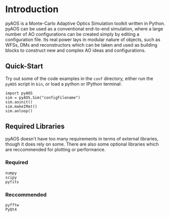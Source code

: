 # Introduction


pyAOS is a Monte-Carlo Adaptive Optics Simulation toolkit written in Python. pyAOS can be used as a conventional end-to-end simulation, where a large number of AO configurations can be created simply by editing a configuration file. Its real power lays in modular nature of objects, such as WFSs, DMs and reconstructors which can be taken and used as building blocks to construct new and complex AO ideas and configurations.

## Quick-Start


Try out some of the code examples in the ``conf`` directory, either run the ``pyAOS`` script in ``bin``, or load a python or IPython terminal: 

    import pyAOS
    sim = pyAOS.Sim("configFilename")
    sim.aoinit()
    sim.makeIMat()
    sim.aoloop()

## Required Libraries
pyAOS doesn't have too many requirements in terms of external libraries, though it does rely on some. There are also some optional libraries which are reccommended for plotting or performance.

### Required

    numpy 
    scipy
    pyfits
    
### Reccommended
    
    pyfftw
    PyQt4
    
